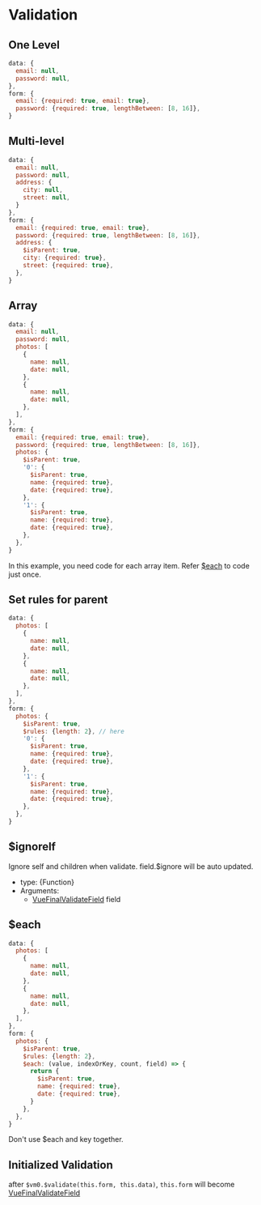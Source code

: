 # Validation
## One Level
```js
data: {
  email: null,
  password: null,
},
form: {
  email: {required: true, email: true},
  password: {required: true, lengthBetween: [8, 16]},
}
```
## Multi-level
```js
data: {
  email: null,
  password: null,
  address: {
    city: null,
    street: null,
  }
},
form: {
  email: {required: true, email: true},
  password: {required: true, lengthBetween: [8, 16]},
  address: {
    $isParent: true,
    city: {required: true},
    street: {required: true},
  },
}
```
## Array
```js
data: {
  email: null,
  password: null,
  photos: [
    {
      name: null,
      date: null,
    },
    {
      name: null,
      date: null,
    },
  ],
},
form: {
  email: {required: true, email: true},
  password: {required: true, lengthBetween: [8, 16]},
  photos: {
    $isParent: true,
    '0': {
      $isParent: true,
      name: {required: true},
      date: {required: true},
    },
    '1': {
      $isParent: true,
      name: {required: true},
      date: {required: true},
    },
  },
}
```
In this example, you need code for each array item. Refer [$each](#each) to code just once.

## Set rules for parent
```js
data: {
  photos: [
    {
      name: null,
      date: null,
    },
    {
      name: null,
      date: null,
    },
  ],
},
form: {
  photos: {
    $isParent: true,
    $rules: {length: 2}, // here
    '0': {
      $isParent: true,
      name: {required: true},
      date: {required: true},
    },
    '1': {
      $isParent: true,
      name: {required: true},
      date: {required: true},
    },
  },
}
```
## $ignoreIf
Ignore self and children when validate. field.$ignore will be auto updated.
* type: {Function}
* Arguments:
  * [VueFinalValidateField](/api.html#vuefinalvalidatefield) field
## $each
```js
data: {
  photos: [
    {
      name: null,
      date: null,
    },
    {
      name: null,
      date: null,
    },
  ],
},
form: {
  photos: {
    $isParent: true,
    $rules: {length: 2},
    $each: (value, indexOrKey, count, field) => {
      return {
        $isParent: true,
        name: {required: true},
        date: {required: true},
      }
    },
  },
}
```
Don't use $each and key together.
## Initialized Validation
after `$vm0.$validate(this.form, this.data)`, `this.form` will become [VueFinalValidateField](/api.html#vuefinalvalidatefield)
